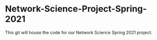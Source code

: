 # Network-Science-Project-Spring-2021

This git will house the code for our Network Science Spring 2021 project.
